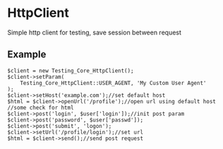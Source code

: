 HttpClient
==========

Simple http client for testing, save session between request

Example
---------

    $client = new Testing_Core_HttpClient();
    $client->setParam(
        Testing_Core_HttpClient::USER_AGENT, 'My Custom User Agent'
    );
    $client->setHost('example.com');//set default host
    $html = $client->openUrl('/profile');//open url using default host
    //some check for html
    $client->post('login', $user['login']);//init post param
    $client->post('password', $user['passwd']);
    $client->post('submit', 'logon');
    $client->setUrl('/profile/login');//set url
    $html = $client->send();//send post request

